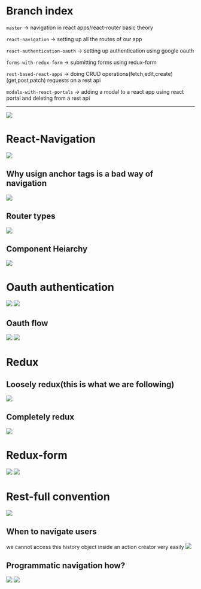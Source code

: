 # Branch index

`master` -> navigation in react apps/react-router basic theory

`react-navigation` -> setting up all the routes of our app

`react-authentication-oauth` -> setting up authentication using google oauth

`forms-with-redux-form` -> submitting forms using redux-form

`rest-based-react-apps` -> doing CRUD operations(fetch,edit,create)(get,post,patch) requests on a rest api

`modals-with-react-portals` -> adding a modal to a react app using react portal and deleting from a rest api

<hr>

<img src='./README.assets/Screenshot 2020-10-01 150518.png'>

# React-Navigation

<img src='./README.assets/Screenshot 2020-10-01 155303.png'>

## Why usign anchor tags is a bad way of navigation

<img src='./README.assets/Screenshot 2020-10-01 173628.png'>

## Router types

<img src='./README.assets/router types.png'>

## Component Heiarchy

<img src='./README.assets/header.png'>

# Oauth authentication

<img src='./README.assets/oauthdiff.png'>
<img src='./README.assets/Screenshot 2020-10-02 200704.png'>

## Oauth flow

<img src='./README.assets/oauthflow1.png'>

<img src='./README.assets/oauthsteps.png'>

# Redux

## Loosely redux(this is what we are following)

<img src='./README.assets/redux archeitecture.png'>

## Completely redux

<img src='./README.assets/completereduxarch.png'>

# Redux-form

<img src='./README.assets/formswithoutredux.png'>
<img src='./README.assets/formswithreduxfroms.png'>

# Rest-full convention

<img src='./README.assets/restbasedreact.png'>

## When to navigate users

we cannot access this history object inside an action creator very easily
<img src='./README.assets/whentonavigateusers.png'>

## Programmatic navigation how?

<img src='./README.assets/programmaticnavigation.png'>

<img src='./README.assets/restfulconventionsall.png'>
